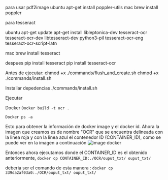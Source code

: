 para usar pdf2image
ubuntu apt-get install poppler-utils
mac brew install poppler

para tesseract

ubuntu
apt-get update
apt-get install libleptonica-dev tesseract-ocr tesseract-ocr-dev libtesseract-dev python3-pil tesseract-ocr-eng tesseract-ocr-script-latn

mac 
brew install tesseract

despues 
pip install tesseract
pip install tesseract-ocr

Antes de ejecutar:
chmod +x ./commands/flush_and_create.sh 
chmod +x ./commands/install.sh 

Installar depedencias 
./commands/install.sh 

Ejecutar


Docker 
``Docker build -t ocr .``

``Docker ps -a ``

Esto para obtener la información de docker image y el docker id.
Ahora la imagen que creamos es de nombre "OCR" que se encuentra delineada con la linea roja y con la linea azul el contenedor ID (CONTAINER_ID), como se puede ver en la imagen a continuación
![image docker](./images/Picture2.png)

Entonces ahora ejecutamos donde el CONTAINER_ID es el obtenido anteriormente,
`` docker cp CONTAINER_ID:./OCR/ouput_txt/ ouput_txt/  ``

deberia ser el comando de esta manera :
`` docker cp 339da2af03a0:./OCR/ouput_txt/ ouput_txt/  ``